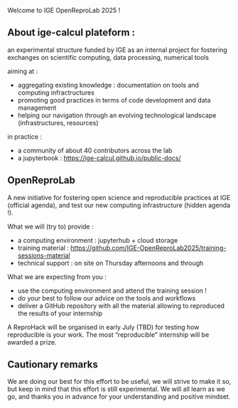  Welcome to IGE OpenReproLab 2025 ! 
 
##  About ige-calcul plateform : 

an experimental structure funded by IGE as an internal project for fostering exchanges on scientific computing, data processing, numerical tools

aiming at  : 
 - aggregating existing knowledge : documentation on tools and computing infractructures 
 - promoting good practices in terms of code development and data management 
 - helping our navigation through an evolving technological landscape (infrastructures, resources)

in practice : 
 - a community of about 40 contributors across the lab
 - a jupyterbook : https://ige-calcul.github.io/public-docs/


## OpenReproLab 
A new initiative for fostering open science and reproducible practices at IGE (official agenda), and test our new computing infrastructure (hidden agenda !). 

What we will (try to) provide : 
 - a computing environment : jupyterhub + cloud storage
 - training material : https://github.com/IGE-OpenReproLab2025/training-sessions-material
 - technical support : on site on Thursday afternoons and through  

What we are expecting from you : 
 - use the computing environment and attend the training session ! 
 - do your best to follow our advice on the tools and workflows 
 - deliver a GitHub repository with all the material allowing to reproduced the results of your internship  

A ReproHack will be organised in early July (TBD) for testing how reproducible is your work. The most “reproducible” internship will be awarded a prize. 
 
 
## Cautionary remarks 
We are doing our best for this effort to be useful, we will strive to make it so, but keep in mind that this effort is still experimental. We will all learn as we go, and thanks you in advance for your understanding and positive mindset. 

